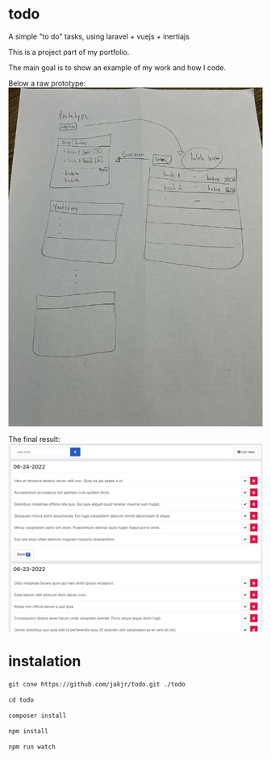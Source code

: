 # todo
A simple "to do" tasks, using laravel + vuejs + inertiajs

This is a project part of my portfolio.

The main goal is to show an example of my work and how I code.

Below a raw prototype:
![to-do prototype](prototype.jpeg "Raw Prototype")

The final result:
[![Final result](result.png)](https://vimeo.com/723834753/71aa55b963 "Final Result")

# instalation
```git cone https://github.com/jakjr/todo.git ./todo```

```cd todo```

```composer install```

```npm install```

```npm run watch```